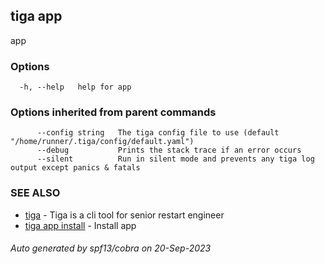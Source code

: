 ## tiga app

app

### Options

```
  -h, --help   help for app
```

### Options inherited from parent commands

```
      --config string   The tiga config file to use (default "/home/runner/.tiga/config/default.yaml")
      --debug           Prints the stack trace if an error occurs
      --silent          Run in silent mode and prevents any tiga log output except panics & fatals
```

### SEE ALSO

* [tiga](tiga.md)	 - Tiga is a cli tool for senior restart engineer
* [tiga app install](tiga_app_install.md)	 - Install app

###### Auto generated by spf13/cobra on 20-Sep-2023
